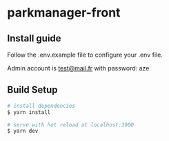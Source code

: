 # parkmanager-front

## Install guide

Follow the .env.example file to configure your .env file.

Admin account is test@mail.fr with password: aze

## Build Setup

```bash
# install dependencies
$ yarn install

# serve with hot reload at localhost:3000
$ yarn dev

```
